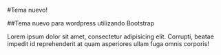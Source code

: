 
#Tema nuevo!

##Tema nuevo para wordpress utilizando Bootstrap

Lorem ipsum dolor sit amet, consectetur adipisicing elit. Corrupti, beatae impedit id reprehenderit at quam asperiores ullam fuga omnis corporis!
    
